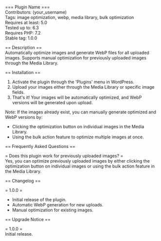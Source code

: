 === Plugin Name ===  
Contributors: (your_username)  
Tags: image optimization, webp, media library, bulk optimization  
Requires at least: 5.0  
Tested up to: 6.3  
Requires PHP: 7.2  
Stable tag: 1.0.0  

== Description ==  
Automatically optimize images and generate WebP files for all uploaded images. Supports manual optimization for previously uploaded images through the Media Library.  

== Installation ==  

1. Activate the plugin through the 'Plugins' menu in WordPress.  
2. Upload your images either through the Media Library or specific image fields.  
3. That's it! Your images will be automatically optimized, and WebP versions will be generated upon upload.  

*Note:* If the images already exist, you can manually generate optimized and WebP versions by:  
- Clicking the optimization button on individual images in the Media Library.  
- Using the bulk action feature to optimize multiple images at once.  

== Frequently Asked Questions ==  

= Does this plugin work for previously uploaded images? =  
Yes, you can optimize previously uploaded images by either clicking the optimization button on individual images or using the bulk action feature in the Media Library.  

== Changelog ==  

= 1.0.0 =  
* Initial release of the plugin.  
* Automatic WebP generation for new uploads.  
* Manual optimization for existing images.  

== Upgrade Notice ==  

= 1.0.0 =  
Initial release.  
